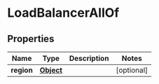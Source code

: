 

# LoadBalancerAllOf


## Properties

| Name | Type | Description | Notes |
|------------ | ------------- | ------------- | -------------|
|**region** | [**Object**](Object.md) |  |  [optional] |



